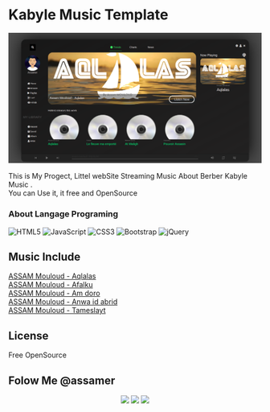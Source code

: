

# Kabyle Music Template
![alt](ViewMe.png)

This is My Progect, Littel webSite Streaming Music About Berber Kabyle Music .<br>
You can Use it, it free and OpenSource<br>

### About Langage Programing
![HTML5](https://img.shields.io/badge/html5-%23E34F26.svg?style=for-the-badge&logo=html5&logoColor=white)
![JavaScript](https://img.shields.io/badge/javascript-%23323330.svg?style=for-the-badge&logo=javascript&logoColor=%23F7DF1E)
![CSS3](https://img.shields.io/badge/css3-%231572B6.svg?style=for-the-badge&logo=css3&logoColor=white)
![Bootstrap](https://img.shields.io/badge/bootstrap-%23563D7C.svg?style=for-the-badge&logo=bootstrap&logoColor=white)
![jQuery](https://img.shields.io/badge/jquery-%230769AD.svg?style=for-the-badge&logo=jquery&logoColor=white)


## Music Include
[ASSAM Mouloud - Aqlalas](https://choosealicense.com/licenses/mit/)<br>
[ASSAM Mouloud - Afalku](https://choosealicense.com/licenses/mit/)<br>
[ASSAM Mouloud - Am doro](https://choosealicense.com/licenses/mit/)<br>
[ASSAM Mouloud - Anwa id abrid](https://choosealicense.com/licenses/mit/)<br>
[ASSAM Mouloud - Tameslayt](https://choosealicense.com/licenses/mit/)<br>

## License
Free OpenSource 


## Folow Me @assamer
<div align="center">
<a href=""><img src="https://img.shields.io/badge/Facebook-%231877F2.svg?style=for-the-badge&logo=Facebook&logoColor=white" /></a>
<a href=""><img src="https://img.shields.io/badge/Instagram-%23E4405F.svg?style=for-the-badge&logo=Instagram&logoColor=white" /></a>
<a href=""><img src="https://img.shields.io/badge/TikTok-%23000000.svg?style=for-the-badge&logo=TikTok&logoColor=white" /></a>
</div>
